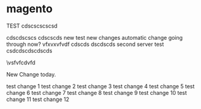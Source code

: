 # magento
TEST
cdscscscscsd

cdscdscscs
cdscscds
new test new changes
automatic change going through  now?
vfxvxvfvdf
cdscds dscdscds
second server test
csdcdscdscdscds

\vsfvfcdvfd

New Change today.

test change 1
test change 2
test change 3
test change 4
test change 5
test change 6
test change 7
test change 8
test change 9
test change 10
test change 11
test change 12
